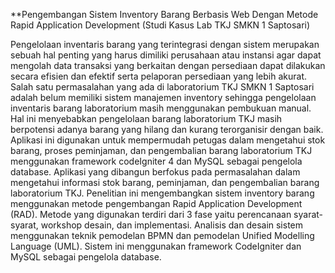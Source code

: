 **Pengembangan Sistem Inventory Barang Berbasis Web Dengan Metode Rapid Application Development
(Studi Kasus Lab TKJ SMKN 1 Saptosari)

  Pengelolaan inventaris barang yang terintegrasi dengan sistem merupakan sebuah hal penting yang harus dimiliki perusahaan atau instansi agar dapat mengolah data
transaksi yang berkaitan dengan persediaan dapat dilakukan secara efisien dan efektif serta pelaporan persediaan yang lebih akurat. Salah satu permasalahan
yang ada di laboratorium TKJ SMKN 1 Saptosari adalah belum memiliki sistem manajemen inventory sehingga pengelolaan inventaris barang laboratorium masih
menggunakan pembukuan manual. Hal ini menyebabkan pengelolaan barang laboratorium TKJ masih berpotensi adanya barang yang hilang dan kurang
terorganisir dengan baik.
  Aplikasi ini digunakan untuk mempermudah petugas dalam mengetahui stok barang, proses peminjaman, dan pengembalian barang laboratorium TKJ menggunakan framework codeIgniter 4 dan MySQL sebagai pengelola database. Aplikasi yang dibangun berfokus pada permasalahan dalam mengetahui informasi stok barang, peminjaman, dan pengembalian barang laboratorium TKJ. Penelitian ini mengembangkan sistem inventory barang menggunakan metode pengembangan Rapid Application Development (RAD). Metode yang digunakan terdiri dari 3 fase yaitu perencanaan syarat-syarat, workshop desain, dan implementasi. Analisis dan desain sistem menggunakan teknik pemodelan BPMN dan pemodelan Unified Modelling Language (UML). Sistem ini menggunakan framework CodeIgniter dan MySQL sebagai pengelola database.
